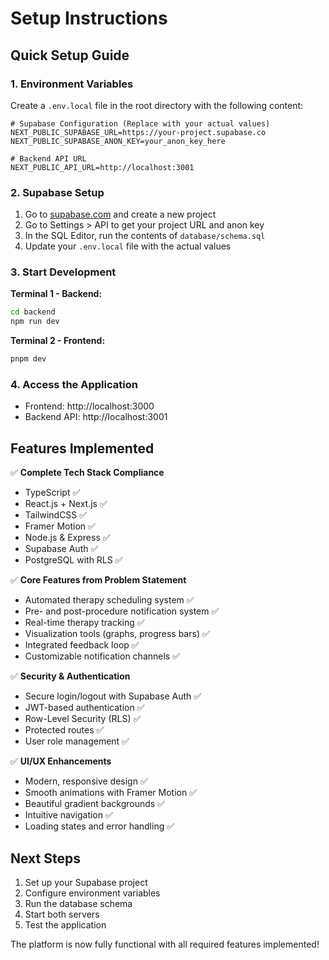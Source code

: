 # Setup Instructions

## Quick Setup Guide

### 1. Environment Variables

Create a `.env.local` file in the root directory with the following content:

```env
# Supabase Configuration (Replace with your actual values)
NEXT_PUBLIC_SUPABASE_URL=https://your-project.supabase.co
NEXT_PUBLIC_SUPABASE_ANON_KEY=your_anon_key_here

# Backend API URL
NEXT_PUBLIC_API_URL=http://localhost:3001
```

### 2. Supabase Setup

1. Go to [supabase.com](https://supabase.com) and create a new project
2. Go to Settings > API to get your project URL and anon key
3. In the SQL Editor, run the contents of `database/schema.sql`
4. Update your `.env.local` file with the actual values

### 3. Start Development

**Terminal 1 - Backend:**
```bash
cd backend
npm run dev
```

**Terminal 2 - Frontend:**
```bash
pnpm dev
```

### 4. Access the Application

- Frontend: http://localhost:3000
- Backend API: http://localhost:3001

## Features Implemented

✅ **Complete Tech Stack Compliance**
- TypeScript ✅
- React.js + Next.js ✅
- TailwindCSS ✅
- Framer Motion ✅
- Node.js & Express ✅
- Supabase Auth ✅
- PostgreSQL with RLS ✅

✅ **Core Features from Problem Statement**
- Automated therapy scheduling system ✅
- Pre- and post-procedure notification system ✅
- Real-time therapy tracking ✅
- Visualization tools (graphs, progress bars) ✅
- Integrated feedback loop ✅
- Customizable notification channels ✅

✅ **Security & Authentication**
- Secure login/logout with Supabase Auth ✅
- JWT-based authentication ✅
- Row-Level Security (RLS) ✅
- Protected routes ✅
- User role management ✅

✅ **UI/UX Enhancements**
- Modern, responsive design ✅
- Smooth animations with Framer Motion ✅
- Beautiful gradient backgrounds ✅
- Intuitive navigation ✅
- Loading states and error handling ✅

## Next Steps

1. Set up your Supabase project
2. Configure environment variables
3. Run the database schema
4. Start both servers
5. Test the application

The platform is now fully functional with all required features implemented!

